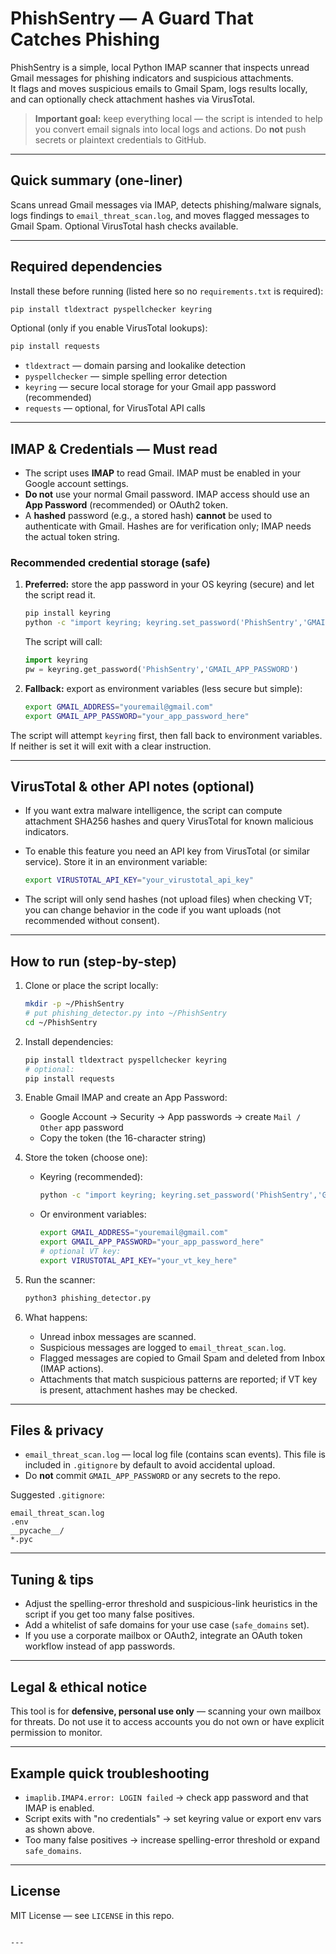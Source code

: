 # PhishSentry — A Guard That Catches Phishing

PhishSentry is a simple, local Python IMAP scanner that inspects unread Gmail messages for phishing indicators and suspicious attachments.  
It flags and moves suspicious emails to Gmail Spam, logs results locally, and can optionally check attachment hashes via VirusTotal.

> **Important goal:** keep everything local — the script is intended to help you convert email signals into local logs and actions. Do **not** push secrets or plaintext credentials to GitHub.

---

## Quick summary (one-liner)
Scans unread Gmail messages via IMAP, detects phishing/malware signals, logs findings to `email_threat_scan.log`, and moves flagged messages to Gmail Spam. Optional VirusTotal hash checks available.

---

## Required dependencies
Install these before running (listed here so no `requirements.txt` is required):

```bash
pip install tldextract pyspellchecker keyring
````

Optional (only if you enable VirusTotal lookups):

```bash
pip install requests
```

* `tldextract` — domain parsing and lookalike detection
* `pyspellchecker` — simple spelling error detection
* `keyring` — secure local storage for your Gmail app password (recommended)
* `requests` — optional, for VirusTotal API calls

---

## IMAP & Credentials — Must read

* The script uses **IMAP** to read Gmail. IMAP must be enabled in your Google account settings.
* **Do not** use your normal Gmail password. IMAP access should use an **App Password** (recommended) or OAuth2 token.
* A **hashed** password (e.g., a stored hash) **cannot** be used to authenticate with Gmail. Hashes are for verification only; IMAP needs the actual token string.

### Recommended credential storage (safe)

1. **Preferred:** store the app password in your OS keyring (secure) and let the script read it.

   ```bash
   pip install keyring
   python -c "import keyring; keyring.set_password('PhishSentry','GMAIL_APP_PASSWORD','<PASTE_TOKEN>')"
   ```

   The script will call:

   ```py
   import keyring
   pw = keyring.get_password('PhishSentry','GMAIL_APP_PASSWORD')
   ```
2. **Fallback:** export as environment variables (less secure but simple):

   ```bash
   export GMAIL_ADDRESS="youremail@gmail.com"
   export GMAIL_APP_PASSWORD="your_app_password_here"
   ```

The script will attempt `keyring` first, then fall back to environment variables. If neither is set it will exit with a clear instruction.

---

## VirusTotal & other API notes (optional)

* If you want extra malware intelligence, the script can compute attachment SHA256 hashes and query VirusTotal for known malicious indicators.
* To enable this feature you need an API key from VirusTotal (or similar service). Store it in an environment variable:

  ```bash
  export VIRUSTOTAL_API_KEY="your_virustotal_api_key"
  ```
* The script will only send hashes (not upload files) when checking VT; you can change behavior in the code if you want uploads (not recommended without consent).

---

## How to run (step-by-step)

1. Clone or place the script locally:

   ```bash
   mkdir -p ~/PhishSentry
   # put phishing_detector.py into ~/PhishSentry
   cd ~/PhishSentry
   ```

2. Install dependencies:

   ```bash
   pip install tldextract pyspellchecker keyring
   # optional:
   pip install requests
   ```

3. Enable Gmail IMAP and create an App Password:

   * Google Account → Security → App passwords → create `Mail / Other` app password
   * Copy the token (the 16-character string)

4. Store the token (choose one):

   * Keyring (recommended):

     ```bash
     python -c "import keyring; keyring.set_password('PhishSentry','GMAIL_APP_PASSWORD','<PASTE_TOKEN>')"
     ```
   * Or environment variables:

     ```bash
     export GMAIL_ADDRESS="youremail@gmail.com"
     export GMAIL_APP_PASSWORD="your_app_password_here"
     # optional VT key:
     export VIRUSTOTAL_API_KEY="your_vt_key_here"
     ```

5. Run the scanner:

   ```bash
   python3 phishing_detector.py
   ```

6. What happens:

   * Unread inbox messages are scanned.
   * Suspicious messages are logged to `email_threat_scan.log`.
   * Flagged messages are copied to Gmail Spam and deleted from Inbox (IMAP actions).
   * Attachments that match suspicious patterns are reported; if VT key is present, attachment hashes may be checked.

---

## Files & privacy

* `email_threat_scan.log` — local log file (contains scan events). This file is included in `.gitignore` by default to avoid accidental upload.
* Do **not** commit `GMAIL_APP_PASSWORD` or any secrets to the repo.

Suggested `.gitignore`:

```
email_threat_scan.log
.env
__pycache__/
*.pyc
```

---

## Tuning & tips

* Adjust the spelling-error threshold and suspicious-link heuristics in the script if you get too many false positives.
* Add a whitelist of safe domains for your use case (`safe_domains` set).
* If you use a corporate mailbox or OAuth2, integrate an OAuth token workflow instead of app passwords.

---

## Legal & ethical notice

This tool is for **defensive, personal use only** — scanning your own mailbox for threats. Do not use it to access accounts you do not own or have explicit permission to monitor.

---

## Example quick troubleshooting

* `imaplib.IMAP4.error: LOGIN failed` → check app password and that IMAP is enabled.
* Script exits with "no credentials" → set keyring value or export env vars as shown above.
* Too many false positives → increase spelling-error threshold or expand `safe_domains`.

---

## License

MIT License — see `LICENSE` in this repo.

```

---
